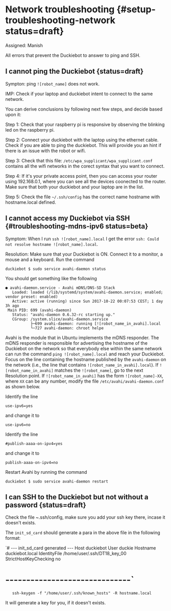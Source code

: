 # Network troubleshooting {#setup-troubleshooting-network status=draft}

Assigned: Manish

All errors that prevent the Duckiebot to answer to ping and SSH.


## I cannot ping the Duckiebot {status=draft}

Sympton: ping `![robot_name]` does not work.

IMP: Check if your laptop and duckiebot intent to connect to the same network.

You can derive conclusions by following next few steps, and decide based upon it:

Step 1: Check that your raspberry pi is responsive by observing the blinking led on the raspberry pi.

Step 2: Connect your duckiebot with the laptop using the ethernet cable. Check if you are able to ping the duckiebot. This will provide you an hint if there is an issue with the robot or wifi.

Step 3: Check that this file: `/etc/wpa_supplicant/wpa_supplicant.conf` contains all the wifi networks in the corect syntax that you want to connect.

Step 4: If it's your private access point, then you can access your router using 192.168.0.1, where you can see all the devices coonected to the router. Make sure that both your duckiebot and your laptop are in the list.

Step 5: Check the file `~/.ssh/config` has the correct name hostname with hostname.local defined. 

## I cannot access my Duckiebot via SSH {#troubleshooting-mdns-ipv6 status=beta}

Symptom: When I run `ssh ![robot_name].local` I get the error `ssh: Could not resolve hostname ![robot_name].local`.

Resolution: Make sure that your Duckiebot is ON. Connect it to a monitor, a mouse and a keyboard. Run the command

    duckiebot $ sudo service avahi-daemon status

You should get something like the following

    ● avahi-daemon.service - Avahi mDNS/DNS-SD Stack
       Loaded: loaded (/lib/systemd/system/avahi-daemon.service; enabled; vendor preset: enabled)
       Active: active (running) since Sun 2017-10-22 00:07:53 CEST; 1 day 3h ago
     Main PID: 699 (avahi-daemon)
       Status: "avahi-daemon 0.6.32-rc starting up."
       CGroup: /system.slice/avahi-daemon.service
               ├─699 avahi-daemon: running [![robot_name_in_avahi].local
               └─727 avahi-daemon: chroot helpe

Avahi is the module that in Ubuntu implements the mDNS responder. The mDNS responder is responsible for advertising the hostname of the Duckiebot on the network so that everybody
else within the same network can run the command `ping ![robot_name].local` and reach your Duckiebot. Focus on the line containing the hostname published by the `avahi-daemon` on the network (i.e., the line that contains `![robot_name_in_avahi].local`).
If `![robot_name_in_avahi]` matches the `![robot_name]`, go to the next Resolution point.
If `![robot_name_in_avahi]` has the form `![robot_name]-XX`, where `XX` can be any number,
modify the file `/etc/avahi/avahi-daemon.conf` as shown below.

Identify the line

    use-ipv6=yes

and change it to

    use-ipv6=no

Identify the line

    #publish-aaaa-on-ipv4=yes

and change it to

    publish-aaaa-on-ipv4=no

Restart Avahi by running the command

    duckiebot $ sudo service avahi-daemon restart


## I can SSH to the Duckiebot but not without a password {status=draft}

Check the file ~.ssh/config, make sure you add your ssh key there, incase it doesn't exists.

The `init_sd_card` should generate a para in the above file in the following format:

`# --- init_sd_card generated ---
Host duckiebot
    User duckie
    Hostname duckiebot.local
    IdentityFile /home/user/.ssh/DT18_key_00
    StrictHostKeyChecking no
# ------------------------------`

       ssh-keygen -f "/home/user/.ssh/known_hosts" -R hostname.local
       
It will generate a key for you, if it doesn't exists.
